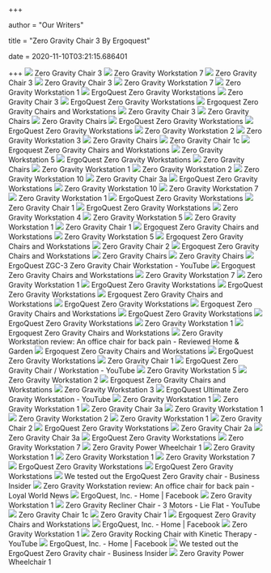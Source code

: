 +++
        
author = "Our Writers"
        
title = "Zero Gravity Chair 3 By Ergoquest"
        
date = 2020-11-10T03:21:15.686401
        
+++
[ ![](http://www.ergoquest.com/uploads/5/9/1/5/5915120/4320230_orig.jpg)](http://www.ergoquest.com/uploads/5/9/1/5/5915120/4320230_orig.jpg) Zero Gravity Chair 3
[ ![](http://www.ergoquest.com/uploads/5/9/1/5/5915120/2271659_orig.jpg)](http://www.ergoquest.com/uploads/5/9/1/5/5915120/2271659_orig.jpg) Zero Gravity Workstation 7
[ ![](http://www.ergoquest.com/uploads/5/9/1/5/5915120/1376156_orig.jpg)](http://www.ergoquest.com/uploads/5/9/1/5/5915120/1376156_orig.jpg) Zero Gravity Chair 3
[ ![](http://www.ergoquest.com/uploads/5/9/1/5/5915120/7771191_orig.jpg)](http://www.ergoquest.com/uploads/5/9/1/5/5915120/7771191_orig.jpg) Zero Gravity Chair 3
[ ![](http://www.ergoquest.com/uploads/5/9/1/5/5915120/4379161_orig.jpg)](http://www.ergoquest.com/uploads/5/9/1/5/5915120/4379161_orig.jpg) Zero Gravity Workstation 7
[ ![](http://www.ergoquest.com/uploads/5/9/1/5/5915120/4153753_2_orig.jpg)](http://www.ergoquest.com/uploads/5/9/1/5/5915120/4153753_2_orig.jpg) Zero Gravity Workstation 1
[ ![](http://www.ergoquest.com/uploads/5/9/1/5/5915120/published/screen-shot-2020-08-19-at-1-26-35-pm.jpg?1601869225)](http://www.ergoquest.com/uploads/5/9/1/5/5915120/published/screen-shot-2020-08-19-at-1-26-35-pm.jpg?1601869225) ErgoQuest Zero Gravity Workstations
[ ![](http://www.ergoquest.com/uploads/5/9/1/5/5915120/8705720_orig.jpg)](http://www.ergoquest.com/uploads/5/9/1/5/5915120/8705720_orig.jpg) Zero Gravity Chair 3
[ ![](http://www.ergoquest.com/uploads/5/9/1/5/5915120/8012296_orig.jpg)](http://www.ergoquest.com/uploads/5/9/1/5/5915120/8012296_orig.jpg) ErgoQuest Zero Gravity Workstations
[ ![](http://www.ergoquest.com/uploads/5/9/1/5/5915120/7743834-orig_orig.jpg)](http://www.ergoquest.com/uploads/5/9/1/5/5915120/7743834-orig_orig.jpg) Ergoquest Zero Gravity Chairs and Workstations
[ ![](http://www.ergoquest.com/uploads/5/9/1/5/5915120/3313516_orig.jpg)](http://www.ergoquest.com/uploads/5/9/1/5/5915120/3313516_orig.jpg) Zero Gravity Chair 3
[ ![](http://www.ergoquest.com/uploads/5/9/1/5/5915120/4625593_orig.jpg)](http://www.ergoquest.com/uploads/5/9/1/5/5915120/4625593_orig.jpg) Zero Gravity Chairs
[ ![](http://www.ergoquest.com/uploads/5/9/1/5/5915120/788347_orig.jpg)](http://www.ergoquest.com/uploads/5/9/1/5/5915120/788347_orig.jpg) Zero Gravity Chairs
[ ![](http://www.ergoquest.com/uploads/5/9/1/5/5915120/2139595_orig.jpg)](http://www.ergoquest.com/uploads/5/9/1/5/5915120/2139595_orig.jpg) ErgoQuest Zero Gravity Workstations
[ ![](http://www.ergoquest.com/uploads/5/9/1/5/5915120/6059297_orig.jpg)](http://www.ergoquest.com/uploads/5/9/1/5/5915120/6059297_orig.jpg) ErgoQuest Zero Gravity Workstations
[ ![](http://www.ergoquest.com/uploads/5/9/1/5/5915120/4070283_1_orig.jpg)](http://www.ergoquest.com/uploads/5/9/1/5/5915120/4070283_1_orig.jpg) Zero Gravity Workstation 2
[ ![](http://www.ergoquest.com/uploads/5/9/1/5/5915120/8140056_orig.jpg)](http://www.ergoquest.com/uploads/5/9/1/5/5915120/8140056_orig.jpg) Zero Gravity Workstation 3
[ ![](http://www.ergoquest.com/uploads/5/9/1/5/5915120/zgc-1_orig.jpg)](http://www.ergoquest.com/uploads/5/9/1/5/5915120/zgc-1_orig.jpg) Zero Gravity Chairs
[ ![](http://www.ergoquest.com/uploads/5/9/1/5/5915120/697394_orig.jpg)](http://www.ergoquest.com/uploads/5/9/1/5/5915120/697394_orig.jpg) Zero Gravity Chair 1c
[ ![](http://www.ergoquest.com/uploads/5/9/1/5/5915120/1410361-orig_orig.jpg)](http://www.ergoquest.com/uploads/5/9/1/5/5915120/1410361-orig_orig.jpg) Ergoquest Zero Gravity Chairs and Workstations
[ ![](http://www.ergoquest.com/uploads/5/9/1/5/5915120/9909654.jpg?1387756149)](http://www.ergoquest.com/uploads/5/9/1/5/5915120/9909654.jpg?1387756149) Zero Gravity Workstation 5
[ ![](http://www.ergoquest.com/uploads/5/9/1/5/5915120/156384_orig.jpg)](http://www.ergoquest.com/uploads/5/9/1/5/5915120/156384_orig.jpg) ErgoQuest Zero Gravity Workstations
[ ![](http://www.ergoquest.com/uploads/5/9/1/5/5915120/5256481_orig.jpg)](http://www.ergoquest.com/uploads/5/9/1/5/5915120/5256481_orig.jpg) Zero Gravity Chairs
[ ![](http://www.ergoquest.com/uploads/5/9/1/5/5915120/screen-shot-2020-07-26-at-4-37-03-pm_orig.jpg)](http://www.ergoquest.com/uploads/5/9/1/5/5915120/screen-shot-2020-07-26-at-4-37-03-pm_orig.jpg) Zero Gravity Workstation 1
[ ![](http://www.ergoquest.com/uploads/5/9/1/5/5915120/5256733_orig.jpg)](http://www.ergoquest.com/uploads/5/9/1/5/5915120/5256733_orig.jpg) Zero Gravity Workstation 2
[ ![](http://www.ergoquest.com/uploads/5/9/1/5/5915120/493094_orig.jpg)](http://www.ergoquest.com/uploads/5/9/1/5/5915120/493094_orig.jpg) Zero Gravity Workstation 10
[ ![](http://www.ergoquest.com/uploads/5/9/1/5/5915120/1079260_orig.jpg)](http://www.ergoquest.com/uploads/5/9/1/5/5915120/1079260_orig.jpg) Zero Gravity Chair 3a
[ ![](http://www.ergoquest.com/uploads/5/9/1/5/5915120/jonboy_orig.jpg)](http://www.ergoquest.com/uploads/5/9/1/5/5915120/jonboy_orig.jpg) ErgoQuest Zero Gravity Workstations
[ ![](http://www.ergoquest.com/uploads/5/9/1/5/5915120/7725838.jpg?1385731575)](http://www.ergoquest.com/uploads/5/9/1/5/5915120/7725838.jpg?1385731575) Zero Gravity Workstation 10
[ ![](http://www.ergoquest.com/uploads/5/9/1/5/5915120/2431712_orig.jpg)](http://www.ergoquest.com/uploads/5/9/1/5/5915120/2431712_orig.jpg) Zero Gravity Workstation 7
[ ![](http://www.ergoquest.com/uploads/5/9/1/5/5915120/5076358_2_orig.jpg)](http://www.ergoquest.com/uploads/5/9/1/5/5915120/5076358_2_orig.jpg) Zero Gravity Workstation 1
[ ![](http://www.ergoquest.com/uploads/5/9/1/5/5915120/screen-shot-2020-07-26-at-4-40-27-pm_orig.jpg)](http://www.ergoquest.com/uploads/5/9/1/5/5915120/screen-shot-2020-07-26-at-4-40-27-pm_orig.jpg) ErgoQuest Zero Gravity Workstations
[ ![](http://www.ergoquest.com/uploads/5/9/1/5/5915120/2750389.jpg?1385914368)](http://www.ergoquest.com/uploads/5/9/1/5/5915120/2750389.jpg?1385914368) Zero Gravity Chair 1
[ ![](http://www.ergoquest.com/uploads/5/9/1/5/5915120/published/screen-shot-2020-09-29-at-10-46-52-pm.jpg?1601869264)](http://www.ergoquest.com/uploads/5/9/1/5/5915120/published/screen-shot-2020-09-29-at-10-46-52-pm.jpg?1601869264) ErgoQuest Zero Gravity Workstations
[ ![](http://www.ergoquest.com/uploads/5/9/1/5/5915120/9302169_orig.jpg)](http://www.ergoquest.com/uploads/5/9/1/5/5915120/9302169_orig.jpg) Zero Gravity Workstation 4
[ ![](https://i.ytimg.com/vi/ZgszRQycF98/hqdefault.jpg)](https://i.ytimg.com/vi/ZgszRQycF98/hqdefault.jpg) Zero Gravity Workstation 5
[ ![](http://www.ergoquest.com/uploads/5/9/1/5/5915120/screen-shot-2020-07-26-at-4-36-13-pm_orig.jpg)](http://www.ergoquest.com/uploads/5/9/1/5/5915120/screen-shot-2020-07-26-at-4-36-13-pm_orig.jpg) Zero Gravity Workstation 1
[ ![](http://www.ergoquest.com/uploads/5/9/1/5/5915120/7063573_orig.jpg)](http://www.ergoquest.com/uploads/5/9/1/5/5915120/7063573_orig.jpg) Zero Gravity Chair 1
[ ![](http://www.ergoquest.com/uploads/5/9/1/5/5915120/3697106_orig.jpg)](http://www.ergoquest.com/uploads/5/9/1/5/5915120/3697106_orig.jpg) Ergoquest Zero Gravity Chairs and Workstations
[ ![](http://www.ergoquest.com/uploads/5/9/1/5/5915120/4642151_orig.jpg)](http://www.ergoquest.com/uploads/5/9/1/5/5915120/4642151_orig.jpg) Zero Gravity Workstation 5
[ ![](http://www.ergoquest.com/uploads/5/9/1/5/5915120/9647244-orig_orig.jpg)](http://www.ergoquest.com/uploads/5/9/1/5/5915120/9647244-orig_orig.jpg) Ergoquest Zero Gravity Chairs and Workstations
[ ![](https://i.ytimg.com/vi/RGbd8BLqUwk/maxresdefault.jpg)](https://i.ytimg.com/vi/RGbd8BLqUwk/maxresdefault.jpg) Zero Gravity Chair 2
[ ![](http://www.ergoquest.com/uploads/5/9/1/5/5915120/5555386_orig.jpg)](http://www.ergoquest.com/uploads/5/9/1/5/5915120/5555386_orig.jpg) Ergoquest Zero Gravity Chairs and Workstations
[ ![](http://www.ergoquest.com/uploads/5/9/1/5/5915120/screen-shot-2020-07-26-at-12-53-30-pm_orig.jpg)](http://www.ergoquest.com/uploads/5/9/1/5/5915120/screen-shot-2020-07-26-at-12-53-30-pm_orig.jpg) Zero Gravity Chairs
[ ![](http://www.ergoquest.com/uploads/5/9/1/5/5915120/8590691_orig.jpg)](http://www.ergoquest.com/uploads/5/9/1/5/5915120/8590691_orig.jpg) Zero Gravity Chairs
[ ![](https://i.ytimg.com/vi/2KKAuVydp8Q/hqdefault.jpg)](https://i.ytimg.com/vi/2KKAuVydp8Q/hqdefault.jpg) ErgoQuest ZGC-3 Zero Gravity Chair Workstation - YouTube
[ ![](http://www.ergoquest.com/uploads/5/9/1/5/5915120/8031791_orig.jpg)](http://www.ergoquest.com/uploads/5/9/1/5/5915120/8031791_orig.jpg) Ergoquest Zero Gravity Chairs and Workstations
[ ![](https://i.ytimg.com/vi/54IIEjBblS8/maxresdefault.jpg)](https://i.ytimg.com/vi/54IIEjBblS8/maxresdefault.jpg) Zero Gravity Workstation 7
[ ![](http://www.ergoquest.com/uploads/5/9/1/5/5915120/published/1_1.jpg?1500852651)](http://www.ergoquest.com/uploads/5/9/1/5/5915120/published/1_1.jpg?1500852651) Zero Gravity Workstation 1
[ ![](http://www.ergoquest.com/uploads/5/9/1/5/5915120/screen-shot-2020-06-21-at-8-11-23-am_orig.jpg)](http://www.ergoquest.com/uploads/5/9/1/5/5915120/screen-shot-2020-06-21-at-8-11-23-am_orig.jpg) ErgoQuest Zero Gravity Workstations
[ ![](http://www.ergoquest.com/uploads/5/9/1/5/5915120/published/lift-chair-5.jpg?1601819742)](http://www.ergoquest.com/uploads/5/9/1/5/5915120/published/lift-chair-5.jpg?1601819742) ErgoQuest Zero Gravity Workstations
[ ![](https://i.ytimg.com/vi/x1lTUu6UJIs/maxresdefault.jpg)](https://i.ytimg.com/vi/x1lTUu6UJIs/maxresdefault.jpg) Ergoquest Zero Gravity Chairs and Workstations
[ ![](http://www.ergoquest.com/uploads/5/9/1/5/5915120/1177199_orig.jpg)](http://www.ergoquest.com/uploads/5/9/1/5/5915120/1177199_orig.jpg) ErgoQuest Zero Gravity Workstations
[ ![](http://www.ergoquest.com/uploads/5/9/1/5/5915120/published/zgw-ult.jpg?1601440543)](http://www.ergoquest.com/uploads/5/9/1/5/5915120/published/zgw-ult.jpg?1601440543) Ergoquest Zero Gravity Chairs and Workstations
[ ![](http://www.ergoquest.com/uploads/5/9/1/5/5915120/9293186.jpg?1385932624)](http://www.ergoquest.com/uploads/5/9/1/5/5915120/9293186.jpg?1385932624) ErgoQuest Zero Gravity Workstations
[ ![](http://www.ergoquest.com/uploads/5/9/1/5/5915120/3530030_orig.jpg)](http://www.ergoquest.com/uploads/5/9/1/5/5915120/3530030_orig.jpg) ErgoQuest Zero Gravity Workstations
[ ![](http://www.ergoquest.com/uploads/5/9/1/5/5915120/5497619_2_orig.jpg)](http://www.ergoquest.com/uploads/5/9/1/5/5915120/5497619_2_orig.jpg) Zero Gravity Workstation 1
[ ![](http://www.ergoquest.com/uploads/5/9/1/5/5915120/5452832_orig.jpg)](http://www.ergoquest.com/uploads/5/9/1/5/5915120/5452832_orig.jpg) Ergoquest Zero Gravity Chairs and Workstations
[ ![](https://reviewed-com-res.cloudinary.com/image/fetch/s--eTvTzCNl--/b_white,c_limit,cs_srgb,f_auto,fl_progressive.strip_profile,g_center,q_auto,w_972/https://reviewed-production.s3.amazonaws.com/1583185397018/zero-gravity-workstation.jpg)](https://reviewed-com-res.cloudinary.com/image/fetch/s--eTvTzCNl--/b_white,c_limit,cs_srgb,f_auto,fl_progressive.strip_profile,g_center,q_auto,w_972/https://reviewed-production.s3.amazonaws.com/1583185397018/zero-gravity-workstation.jpg) Zero Gravity Workstation review: An office chair for back pain - Reviewed  Home & Garden
[ ![](http://www.ergoquest.com/uploads/5/9/1/5/5915120/4345599_orig.jpg)](http://www.ergoquest.com/uploads/5/9/1/5/5915120/4345599_orig.jpg) Ergoquest Zero Gravity Chairs and Workstations
[ ![](http://www.ergoquest.com/uploads/5/9/1/5/5915120/1779900_orig.jpg)](http://www.ergoquest.com/uploads/5/9/1/5/5915120/1779900_orig.jpg) ErgoQuest Zero Gravity Workstations
[ ![](https://i.ytimg.com/vi/uBZM3sEiP4o/maxresdefault.jpg)](https://i.ytimg.com/vi/uBZM3sEiP4o/maxresdefault.jpg) Zero Gravity Chair 1
[ ![](https://i.ytimg.com/vi/nLdJEdXuiMs/maxresdefault.jpg)](https://i.ytimg.com/vi/nLdJEdXuiMs/maxresdefault.jpg) ErgoQuest Zero Gravity Chair / Workstation - YouTube
[ ![](http://www.ergoquest.com/uploads/5/9/1/5/5915120/5449716_orig.jpg)](http://www.ergoquest.com/uploads/5/9/1/5/5915120/5449716_orig.jpg) Zero Gravity Workstation 5
[ ![](https://i.ytimg.com/vi/-sIYc5PmHzA/maxresdefault.jpg)](https://i.ytimg.com/vi/-sIYc5PmHzA/maxresdefault.jpg) Zero Gravity Workstation 2
[ ![](http://www.ergoquest.com/uploads/5/9/1/5/5915120/3755497_orig.jpg)](http://www.ergoquest.com/uploads/5/9/1/5/5915120/3755497_orig.jpg) Ergoquest Zero Gravity Chairs and Workstations
[ ![](http://www.ergoquest.com/uploads/5/9/1/5/5915120/9224749_orig.jpg)](http://www.ergoquest.com/uploads/5/9/1/5/5915120/9224749_orig.jpg) Zero Gravity Workstation 3
[ ![](https://i.ytimg.com/vi/y1WxP4lnEDE/maxresdefault.jpg)](https://i.ytimg.com/vi/y1WxP4lnEDE/maxresdefault.jpg) ErgoQuest Ultimate Zero Gravity Workstation - YouTube
[ ![](http://www.ergoquest.com/uploads/5/9/1/5/5915120/2_orig.jpg)](http://www.ergoquest.com/uploads/5/9/1/5/5915120/2_orig.jpg) Zero Gravity Workstation 1
[ ![](http://www.ergoquest.com/uploads/5/9/1/5/5915120/2024107_2_orig.jpg)](http://www.ergoquest.com/uploads/5/9/1/5/5915120/2024107_2_orig.jpg) Zero Gravity Workstation 1
[ ![](http://www.ergoquest.com/uploads/5/9/1/5/5915120/593241_orig.jpg)](http://www.ergoquest.com/uploads/5/9/1/5/5915120/593241_orig.jpg) Zero Gravity Chair 3a
[ ![](https://i.ytimg.com/vi/Zj2pQ7sm0HE/maxresdefault.jpg)](https://i.ytimg.com/vi/Zj2pQ7sm0HE/maxresdefault.jpg) Zero Gravity Workstation 1
[ ![](http://www.ergoquest.com/uploads/5/9/1/5/5915120/3239898_orig.jpg)](http://www.ergoquest.com/uploads/5/9/1/5/5915120/3239898_orig.jpg) Zero Gravity Workstation 2
[ ![](http://www.ergoquest.com/uploads/5/9/1/5/5915120/0a-2_orig.png)](http://www.ergoquest.com/uploads/5/9/1/5/5915120/0a-2_orig.png) Zero Gravity Workstation 1
[ ![](http://www.ergoquest.com/uploads/5/9/1/5/5915120/2595246_orig.jpg)](http://www.ergoquest.com/uploads/5/9/1/5/5915120/2595246_orig.jpg) Zero Gravity Chair 2
[ ![](http://www.ergoquest.com/uploads/5/9/1/5/5915120/8705903_orig.jpg)](http://www.ergoquest.com/uploads/5/9/1/5/5915120/8705903_orig.jpg) ErgoQuest Zero Gravity Workstations
[ ![](https://i.ytimg.com/vi/Y3OOlvAlRzA/maxresdefault.jpg)](https://i.ytimg.com/vi/Y3OOlvAlRzA/maxresdefault.jpg) Zero Gravity Chair 2a
[ ![](http://www.ergoquest.com/uploads/5/9/1/5/5915120/2914445.jpg?190)](http://www.ergoquest.com/uploads/5/9/1/5/5915120/2914445.jpg?190) Zero Gravity Chair 3a
[ ![](http://www.ergoquest.com/uploads/5/9/1/5/5915120/5543950.jpg?317)](http://www.ergoquest.com/uploads/5/9/1/5/5915120/5543950.jpg?317) ErgoQuest Zero Gravity Workstations
[ ![](http://www.ergoquest.com/uploads/5/9/1/5/5915120/screen-shot-2020-07-26-at-4-07-18-pm_orig.jpg)](http://www.ergoquest.com/uploads/5/9/1/5/5915120/screen-shot-2020-07-26-at-4-07-18-pm_orig.jpg) Zero Gravity Workstation 7
[ ![](http://www.ergoquest.com/uploads/5/9/1/5/5915120/2214104_orig.jpg)](http://www.ergoquest.com/uploads/5/9/1/5/5915120/2214104_orig.jpg) Zero Gravity Power Wheelchair 1
[ ![](https://i.ytimg.com/vi/MgbGEgMIvew/maxresdefault.jpg)](https://i.ytimg.com/vi/MgbGEgMIvew/maxresdefault.jpg) Zero Gravity Workstation 1
[ ![](https://i.ytimg.com/vi/l64awydTdZk/hqdefault.jpg)](https://i.ytimg.com/vi/l64awydTdZk/hqdefault.jpg) Zero Gravity Workstation 1
[ ![](https://i.ytimg.com/vi/uz0gVC9OcXw/maxresdefault.jpg)](https://i.ytimg.com/vi/uz0gVC9OcXw/maxresdefault.jpg) Zero Gravity Workstation 7
[ ![](http://www.ergoquest.com/uploads/5/9/1/5/5915120/228937_orig.jpg)](http://www.ergoquest.com/uploads/5/9/1/5/5915120/228937_orig.jpg) ErgoQuest Zero Gravity Workstations
[ ![](http://www.ergoquest.com/uploads/5/9/1/5/5915120/9391345_orig.jpg)](http://www.ergoquest.com/uploads/5/9/1/5/5915120/9391345_orig.jpg) ErgoQuest Zero Gravity Workstations
[ ![](https://i.insider.com/568c0a00dd0895d4338b47b9?width=1200&format=jpeg)](https://i.insider.com/568c0a00dd0895d4338b47b9?width=1200&format=jpeg) We tested out the ErgoQuest Zero Gravity chair - Business Insider
[ ![](https://reviewed-com-res.cloudinary.com/image/fetch/s--dnzTD230--/b_white,c_limit,cs_srgb,f_auto,fl_progressive.strip_profile,g_center,q_auto,w_792/https://reviewed-production.s3.amazonaws.com/attachment/21c34db9bca542c6/zero-gravity-workstation-side.jpg)](https://reviewed-com-res.cloudinary.com/image/fetch/s--dnzTD230--/b_white,c_limit,cs_srgb,f_auto,fl_progressive.strip_profile,g_center,q_auto,w_792/https://reviewed-production.s3.amazonaws.com/attachment/21c34db9bca542c6/zero-gravity-workstation-side.jpg) Zero Gravity Workstation review: An office chair for back pain - Loyal  World News
[ ![](https://lookaside.fbsbx.com/lookaside/crawler/media/?media_id=321675955062)](https://lookaside.fbsbx.com/lookaside/crawler/media/?media_id=321675955062) ErgoQuest, Inc. - Home | Facebook
[ ![](http://www.ergoquest.com/uploads/5/9/1/5/5915120/3_orig.jpg)](http://www.ergoquest.com/uploads/5/9/1/5/5915120/3_orig.jpg) Zero Gravity Workstation 1
[ ![](https://i.ytimg.com/vi/CW-Ig_Ja_I4/hqdefault.jpg)](https://i.ytimg.com/vi/CW-Ig_Ja_I4/hqdefault.jpg) Zero Gravity Recliner Chair - 3 Motors - Lie Flat - YouTube
[ ![](https://i.ytimg.com/vi/OizgvUdq-LE/maxresdefault.jpg)](https://i.ytimg.com/vi/OizgvUdq-LE/maxresdefault.jpg) Zero Gravity Chair 1c
[ ![](http://www.ergoquest.com/uploads/5/9/1/5/5915120/7801918.jpg?1385914393)](http://www.ergoquest.com/uploads/5/9/1/5/5915120/7801918.jpg?1385914393) Zero Gravity Chair 1
[ ![](http://www.ergoquest.com/uploads/5/9/1/5/5915120/7942458_orig.jpg)](http://www.ergoquest.com/uploads/5/9/1/5/5915120/7942458_orig.jpg) Ergoquest Zero Gravity Chairs and Workstations
[ ![](https://lookaside.fbsbx.com/lookaside/crawler/media/?media_id=10157340195910063&get_thumbnail=1)](https://lookaside.fbsbx.com/lookaside/crawler/media/?media_id=10157340195910063&get_thumbnail=1) ErgoQuest, Inc. - Home | Facebook
[ ![](https://i.ytimg.com/vi/iIYdyexKoYM/maxresdefault.jpg)](https://i.ytimg.com/vi/iIYdyexKoYM/maxresdefault.jpg) Zero Gravity Workstation 1
[ ![](https://i.ytimg.com/vi/K5jQuUVrzac/maxresdefault.jpg)](https://i.ytimg.com/vi/K5jQuUVrzac/maxresdefault.jpg) Zero Gravity Rocking Chair with Kinetic Therapy - YouTube
[ ![](https://lookaside.fbsbx.com/lookaside/crawler/media/?media_id=10160573832565063&get_thumbnail=1)](https://lookaside.fbsbx.com/lookaside/crawler/media/?media_id=10160573832565063&get_thumbnail=1) ErgoQuest, Inc. - Home | Facebook
[ ![](https://i.insider.com/568c09ffdd0895d4338b47b1?width=1100&format=jpeg&auto=webp)](https://i.insider.com/568c09ffdd0895d4338b47b1?width=1100&format=jpeg&auto=webp) We tested out the ErgoQuest Zero Gravity chair - Business Insider
[ ![](http://www.ergoquest.com/uploads/5/9/1/5/5915120/9541146_orig.jpg)](http://www.ergoquest.com/uploads/5/9/1/5/5915120/9541146_orig.jpg) Zero Gravity Power Wheelchair 1
